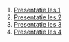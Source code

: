 
1. [Presentatie les 1](http://rvessen.home.xs4all.nl/les1.pptx)
2. [Presentatie les 2](http://rvessen.home.xs4all.nl/les2.pptx)
3. [Presentatie les 3](http://rvessen.home.xs4all.nl/les3.pptx)
4. [Presentatie les 4](http://rvessen.home.xs4all.nl/les4.pptx)
